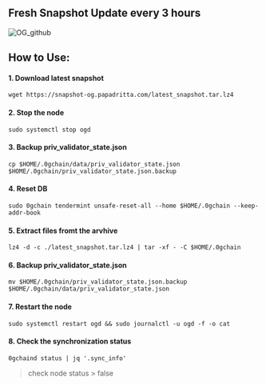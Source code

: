 ## **Fresh Snapshot** Update every 3 hours
![OG_github](https://github.com/papadritta/og-protocol-services/assets/90826754/1412c0e5-c3bc-475b-b80f-ff3eb6f94e21)
## How to Use:

#### 1. Download latest snapshot
```
wget https://snapshot-og.papadritta.com/latest_snapshot.tar.lz4
```
#### 2. Stop the node
```
sudo systemctl stop ogd
```
#### 3. Backup priv_validator_state.json
```
cp $HOME/.0gchain/data/priv_validator_state.json $HOME/.0gchain/priv_validator_state.json.backup
```
#### 4. Reset DB
```
sudo 0gchain tendermint unsafe-reset-all --home $HOME/.0gchain --keep-addr-book
```
#### 5. Extract files fromt the arvhive
```
lz4 -d -c ./latest_snapshot.tar.lz4 | tar -xf - -C $HOME/.0gchain
```
#### 6. Backup priv_validator_state.json
```
mv $HOME/.0gchain/priv_validator_state.json.backup $HOME/.0gchain/data/priv_validator_state.json
```
#### 7. Restart the node
```
sudo systemctl restart ogd && sudo journalctl -u ogd -f -o cat
```
#### 8. Check the synchronization status
```
0gchaind status | jq '.sync_info'
```
> check node status > false



